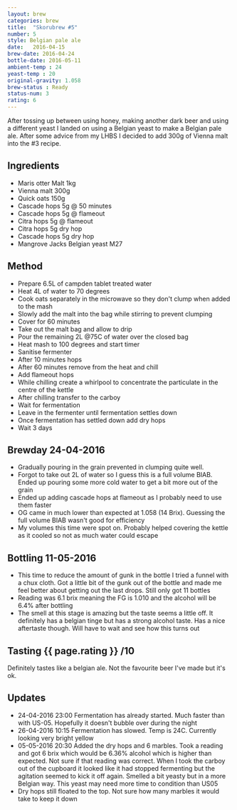 ```yaml
---
layout: brew
categories: brew
title:  "Skorubrew #5"
number: 5
style: Belgian pale ale
date:   2016-04-15
brew-date: 2016-04-24
bottle-date: 2016-05-11
ambient-temp : 24
yeast-temp : 20
original-gravity: 1.058
brew-status : Ready
status-num: 3
rating: 6
---
```


After tossing up between using honey, making another dark beer and using a different yeast I landed on using a Belgian yeast to make a Belgian pale ale. After some advice from my LHBS I decided to add 300g of Vienna malt into the #3 recipe. 

Ingredients
-----

* Maris otter Malt 1kg
* Vienna malt 300g
* Quick oats 150g
* Cascade hops 5g @ 50 minutes
* Cascade hops 5g @ flameout
* Citra hops 5g @ flameout
* Citra hops 5g dry hop
* Cascade hops 5g dry hop
* Mangrove Jacks Belgian yeast M27

Method
-------

* Prepare 6.5L of campden tablet treated water
* Heat 4L of water to 70 degrees
* Cook oats separately in the microwave so they don't clump when added to the mash
* Slowly add the malt into the bag while stirring to prevent clumping
* Cover for 60 minutes
* Take out the malt bag and allow to drip
* Pour the remaining 2L @75C of water over the closed bag
* Heat mash to 100 degrees and start timer
* Sanitise fermenter
* After 10 minutes hops
* After 60 minutes remove from the heat and chill
* Add flameout hops
* While chilling create a whirlpool to concentrate the particulate in the centre of the kettle
* After chilling transfer to the carboy
* Wait for fermentation
* Leave in the fermenter until fermentation settles down
* Once fermentation has settled down add dry hops
* Wait 3 days

Brewday 24-04-2016
----------

* Gradually pouring in the grain prevented in clumping quite well.
* Forgot to take out 2L of water so I guess this is a full volume BIAB. Ended up pouring some more cold water to get a bit more out of the grain
* Ended up adding cascade hops at flameout as I probably need to use them faster
* OG came in much lower than expected at 1.058 (14 Brix). Guessing the full volume BIAB wasn't good for efficiency
* My volumes this time were spot on. Probably helped covering the kettle as it cooled so not as much water could escape

Bottling 11-05-2016
-----------
* This time to reduce the amount of gunk in the bottle I tried a funnel with a chux cloth. Got a little bit of the gunk out of the bottle and made me feel better about getting out the last drops. Still only got 11 bottles
* Reading was 6.1 brix meaning the FG is 1.010 and the alcohol will be 6.4% after bottling
* The smell at this stage is amazing but the taste seems a little off. It definitely has a belgian tinge but has a strong alcohol taste. Has a nice aftertaste though. Will have to wait and see how this turns out

Tasting {{ page.rating }} /10
--------

Definitely tastes like a belgian ale. Not the favourite beer I've made but it's ok.

Updates
-------
* 24-04-2016 23:00 Fermentation has already started. Much faster than with US-05. Hopefully it doesn't bubble over during the night
* 26-04-2016 10:15 Fermentation has slowed. Temp is 24C. Currently looking very bright yellow
* 05-05-2016 20:30 Added the dry hops and 6 marbles. Took a reading and got 6 brix which would be 6.36% alcohol which is higher than expected. Not sure if that reading was correct. When I took the carboy out of the cupboard it looked like it had stopped fermenting but the agitation seemed to kick it off again. Smelled a bit yeasty but in a more Belgian way. This yeast may need more time to condition than US05
* Dry hops still floated to the top. Not sure how many marbles it would take to keep it down
